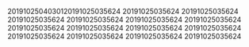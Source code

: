 2019102504030120191025035624
20191025035624
20191025035624
20191025035624
20191025035624
20191025035624
20191025035624
20191025035624
20191025035624
20191025035624
20191025035624
20191025035624
20191025035624
20191025035624
20191025035624
